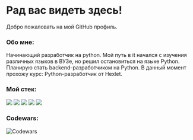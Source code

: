 # Рад вас видеть здесь! 

Добро пожаловать на мой GitHub профиль. 

### Обо мне:

Начинающий разработчик на python. Мой путь в it начался с изучения различных языков в ВУЗе, но решил остановиться на языке Python. Планирую стать backend-разработчиком на Python. 
В данный момент прохожу курс: Python-разработчик от Hexlet.

### Мой стек:

<img src="https://img.shields.io/badge/Python-3776AB?style=for-the-badge&logo=python&logoColor=fff"/> <img src="https://img.shields.io/badge/HTML5-E34F26?style=for-the-badge&logo=HTML5&logoColor=fff"/> <img src="https://img.shields.io/badge/Git-F05032?style=for-the-badge&logo=Git&logoColor=fff"/> <img src="https://img.shields.io/badge/CodeWars-B1361E?style=for-the-badge&logo=python&logoColor=fff"/> <img src="https://img.shields.io/badge/MS SQL-CC2927?style=for-the-badge&logo=microsoftsqlserver&logoColor=fff"/>

### Codewars:

![Codewars](https://github.r2v.ch/codewars?user=111n33dh31p&stroke=23BB432C)





